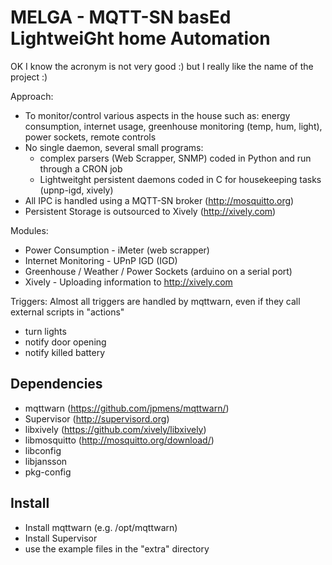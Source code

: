 MELGA - MQTT-SN basEd LightweiGht home Automation
=================================================

OK I know the acronym is not very good :) but I really like the name of the project :) 

Approach:
 * To monitor/control various aspects in the house such as: energy consumption, internet usage, greenhouse monitoring (temp, hum, light), power sockets, remote controls
 * No single daemon, several small programs:
   - complex parsers (Web Scrapper, SNMP) coded in Python and run through a CRON job
   - Lightweitght persistent daemons coded in C for housekeeping tasks (upnp-igd, xively)
 * All IPC is handled using a MQTT-SN broker (http://mosquitto.org)
 * Persistent Storage is outsourced to Xively (http://xively.com)

Modules:
 * Power Consumption - iMeter (web scrapper)
 * Internet Monitoring - UPnP IGD (IGD)
 * Greenhouse / Weather / Power Sockets (arduino on a serial port)
 * Xively - Uploading information to http://xively.com

Triggers:
 Almost all triggers are handled by mqttwarn, even if they call external scripts in "actions"
 * turn lights
 * notify door opening
 * notify killed battery

Dependencies
------------

 * mqttwarn (https://github.com/jpmens/mqttwarn/)
 * Supervisor (http://supervisord.org)
 * libxively (https://github.com/xively/libxively)
 * libmosquitto (http://mosquitto.org/download/)
 * libconfig
 * libjansson
 * pkg-config

Install
-------

 * Install mqttwarn (e.g. /opt/mqttwarn)
 * Install Supervisor
 * use the example files in the "extra" directory 

